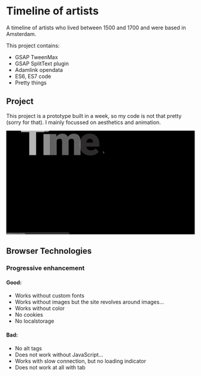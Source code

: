 # Timeline of artists

A timeline of artists who lived between 1500 and 1700 and were based in Amsterdam.

This project contains:
- GSAP TweenMax
- GSAP SplitText plugin
- Adamlink opendata
- ES6, ES7 code
- Pretty things

## Project
This project is a prototype built in a week, so my code is not that pretty (sorry for that).
I mainly focussed on aesthetics and animation.

![gif of project](https://github.com/meesrutten/timeline-of-artists/blob/master/timeline-artist-Mees-Rutten.gif "The Project")

## Browser Technologies
### Progressive enhancement

#### Good:
- Works without custom fonts
- Works without images but the site revolves around images...
- Works without color
- No cookies
- No localstorage

#### Bad:
- No alt tags
- Does not work without JavaScript...
- Works with slow connection, but no loading indicator
- Does not work at all with tab